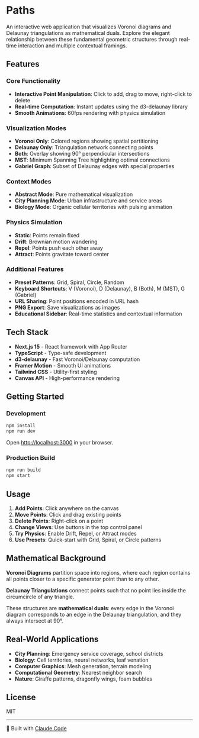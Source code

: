 # Paths

An interactive web application that visualizes Voronoi diagrams and Delaunay triangulations as mathematical duals. Explore the elegant relationship between these fundamental geometric structures through real-time interaction and multiple contextual framings.

## Features

### Core Functionality
- **Interactive Point Manipulation**: Click to add, drag to move, right-click to delete
- **Real-time Computation**: Instant updates using the d3-delaunay library
- **Smooth Animations**: 60fps rendering with physics simulation

### Visualization Modes
- **Voronoi Only**: Colored regions showing spatial partitioning
- **Delaunay Only**: Triangulation network connecting points
- **Both**: Overlay showing 90° perpendicular intersections
- **MST**: Minimum Spanning Tree highlighting optimal connections
- **Gabriel Graph**: Subset of Delaunay edges with special properties

### Context Modes
- **Abstract Mode**: Pure mathematical visualization
- **City Planning Mode**: Urban infrastructure and service areas
- **Biology Mode**: Organic cellular territories with pulsing animation

### Physics Simulation
- **Static**: Points remain fixed
- **Drift**: Brownian motion wandering
- **Repel**: Points push each other away
- **Attract**: Points gravitate toward center

### Additional Features
- **Preset Patterns**: Grid, Spiral, Circle, Random
- **Keyboard Shortcuts**: V (Voronoi), D (Delaunay), B (Both), M (MST), G (Gabriel)
- **URL Sharing**: Point positions encoded in URL hash
- **PNG Export**: Save visualizations as images
- **Educational Sidebar**: Real-time statistics and contextual information

## Tech Stack

- **Next.js 15** - React framework with App Router
- **TypeScript** - Type-safe development
- **d3-delaunay** - Fast Voronoi/Delaunay computation
- **Framer Motion** - Smooth UI animations
- **Tailwind CSS** - Utility-first styling
- **Canvas API** - High-performance rendering

## Getting Started

### Development

```bash
npm install
npm run dev
```

Open [http://localhost:3000](http://localhost:3000) in your browser.

### Production Build

```bash
npm run build
npm start
```

## Usage

1. **Add Points**: Click anywhere on the canvas
2. **Move Points**: Click and drag existing points
3. **Delete Points**: Right-click on a point
4. **Change Views**: Use buttons in the top control panel
5. **Try Physics**: Enable Drift, Repel, or Attract modes
6. **Use Presets**: Quick-start with Grid, Spiral, or Circle patterns

## Mathematical Background

**Voronoi Diagrams** partition space into regions, where each region contains all points closer to a specific generator point than to any other.

**Delaunay Triangulations** connect points such that no point lies inside the circumcircle of any triangle.

These structures are **mathematical duals**: every edge in the Voronoi diagram corresponds to an edge in the Delaunay triangulation, and they always intersect at 90°.

## Real-World Applications

- **City Planning**: Emergency service coverage, school districts
- **Biology**: Cell territories, neural networks, leaf venation
- **Computer Graphics**: Mesh generation, terrain modeling
- **Computational Geometry**: Nearest neighbor search
- **Nature**: Giraffe patterns, dragonfly wings, foam bubbles

## License

MIT

---

🤖 Built with [Claude Code](https://claude.com/claude-code)
